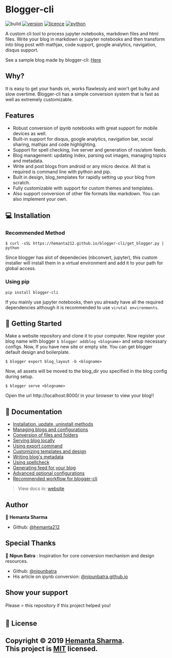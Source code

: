 # Blogger-cli
![build](https://github.com/hemanta212/blogger-cli/workflows/Build/badge.svg)
[![version](https://img.shields.io/pypi/v/blogger-cli.svg)](https://pypi.org/project/blogger-cli)
[![licence](https://img.shields.io/pypi/l/blogger-cli.svg)](https://pypi.org/project/blogger-cli)
[![python](https://img.shields.io/pypi/pyversions/blogger-cli.svg)](https://pypi.org/project/blogger-cli)

A custom cli tool to process jupyter notebooks, markdown files and html files. Write your blog in markdown or jupyter notebooks and then transform into blog post with mathjax, code support, google analytics, navigation, disqus support.

See a sample blog made by blogger-cli: [Here](https://pykancha.github.io/test/)

## Why?
It is easy to get your hands on, works flawlessly and won't get bulky and slow overtime.
Blogger-cli has a simple conversion system that is fast as well as extremely customizable.


## Features
* Robust conversion of ipynb notebooks with great support for mobile devices as well.
* Built-in support for disqus, google analytics, navigation bar, social sharing, mathjax and code highlighting.
* Support for spell checking, live server and generation of rss/atom feeds.
* Blog management: updating index, parsing out images, managing topics and metadata.
* Write and post blogs from android or any micro device. All that is required is command line with python and pip.
* Built in design, blog_templates for rapidly setting up your blog from scratch.
* Fully customizable with support for custom themes and templates.
* Also support conversion of other file formats like markdown. You can also implement your own.


## 💻 Installation

### Recommended Method
```
$ curl -sSL https://hemanta212.github.io/blogger-cli/get_blogger.py | python
```
Since blogger has alot of dependecies (nbconvert, jupyter), this custom installer will install them in a virtual environment and add it to your path for global access.

### Using pip
```
pip install blogger-cli
```

If you mainly use jupyter notebooks, then you already have all the required dependencies although it is recommended to use `virutal environments`.


## 🚀 Getting Started
Make a website repository and clone it to your computer. Now register your blog name with blogger
```$ blogger addblog <blogname>```
and setup necessary configs. Now, If you have new site or empty site. You can get blogger default design and boilerplate.
```
$ blogger export blog_layout -b <blogname>
```
Now, all assets will be moved to the blog_dir you specified in the blog config during setup.
```
$ blogger serve <blogname>
```
Open the url http://localhost:8000/ in your browser to view your blog!!

## 📖 Documentation
- [Installation, update, uninstall methods](docs/installation.md)
- [Managing blogs and configurations](docs/blog_management.md)
- [Conversion of files and folders](docs/conversion.md)
- [Serving blog locally](docs/serving_blog_locally.md)
- [Using export command](docs/export.md)
- [Customizing templates and design](docs/customizing.md)
- [Writing blog's metadata](docs/meta.md)
- [Using spellcheck](docs/spellcheck.md)
- [Generating feed for your blog](docs/feed.md)
- [Advanced optional configurations](docs/optional_config.md)
- [Recommended workflow for blogger-cli](docs/workflow.md)

> View docs in: [website](https://hemanta212.github.io/blogger-cli/)

## Author

👤 **Hemanta Sharma**
- Github: [@hemanta212](https://github.com/hemanta212)

## Special Thanks

👤 **Nipun Batra** : Inspiration for core conversion mechanism and design resources.
- Github: [@nipunbatra](https://github.com/nipunbatra)
- His article on ipynb conversion: [@nipunbatra.github.io](https://nipunbatra.github.io/blog/2017/Jupyter-powered-blog.html)

## Show your support

Please ⭐️ this repository if this project helped you!

## 📝 License
Copyright © 2019 [Hemanta Sharma](https://github.com/hemanta212).<br />
This project is [MIT](LICENSE) licensed.
---
